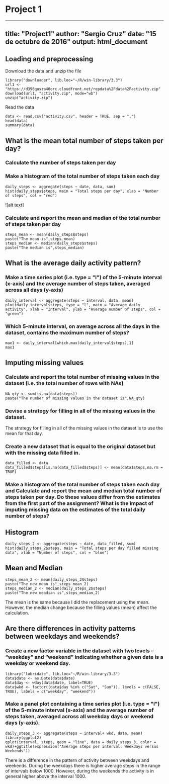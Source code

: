 # Project 1
---
title: "Project1"
author: "Sergio Cruz"
date: "15 de octubre de 2016"
output: html_document
---

## Loading and preprocessing

Download the data and unzip the file

```{r}
library("downloader", lib.loc="~/R/win-library/3.3")
url1 <-"https://d396qusza40orc.cloudfront.net/repdata%2Fdata%2Factivity.zip"
download(url1, "activity.zip", mode="wb")
unzip("activity.zip")
```

Read the data

```{r, echo=TRUE}
data <- read.csv("activity.csv", header = TRUE, sep = ",")
head(data)
summary(data)
```

## What is the mean total number of steps taken per day?

### Calculate the number of steps taken per day
### Make a histogram of the total number of steps taken each day

```{r , echo=TRUE}
daily_steps <- aggregate(steps ~ date, data, sum)
hist(daily_steps$steps, main = "Total steps per day", xlab = "Number of steps", col = "red")
```
![alt text] 

### Calculate and report the mean and median of the total number of steps taken per day

```{r , echo=TRUE}
steps_mean <- mean(daily_steps$steps)
paste("The mean is",steps_mean)
steps_median <- median(daily_steps$steps)
paste("The median is",steps_median)
```

## What is the average daily activity pattern?

### Make a time series plot (i.e. type = "l") of the 5-minute interval (x-axis) and the average number of steps taken, averaged across all days (y-axis)

```{r , echo=TRUE}
daily_interval <- aggregate(steps ~ interval, data, mean)
plot(daily_interval$steps, type = "l", main = "Average daily activity", xlab = "Interval", ylab = "Average number of steps", col = "green")
```


### Which 5-minute interval, on average across all the days in the dataset, contains the maximum number of steps?

```{r , echo=TRUE}
max1 <- daily_interval[which.max(daily_interval$steps),1]
max1
```


## Imputing missing values

### Calculate and report the total number of missing values in the dataset (i.e. the total number of rows with NAs)

```{r , echo=TRUE}
NA_qty <- sum(is.na(data$steps))
paste("The number of missing values in the dataset is",NA_qty)
```


### Devise a strategy for filling in all of the missing values in the dataset.

The strategy for filling in all of the missing values in the dataset is to use the mean for that day.

### Create a new dataset that is equal to the original dataset but with the missing data filled in.

```{r , echo=TRUE}
data_filled <- data
data_filled$steps[is.na(data_filled$steps)] <- mean(data$steps,na.rm = TRUE)
```


### Make a histogram of the total number of steps taken each day and Calculate and report the mean and median total number of steps taken per day. Do these values differ from the estimates from the first part of the assignment? What is the impact of imputing missing data on the estimates of the total daily number of steps?

## Histogram
```{r , echo=TRUE}
daily_steps_2 <- aggregate(steps ~ date, data_filled, sum)
hist(daily_steps_2$steps, main = "Total steps per day filled missing data", xlab = "Number of steps", col = "blue")
```

## Mean and Median
```{r , echo=TRUE}
steps_mean_2 <- mean(daily_steps_2$steps)
paste("The new mean is",steps_mean_2)
steps_median_2 <- median(daily_steps_2$steps)
paste("The new meadian is",steps_median_2)
```

The mean is the same because I did the replacement using the mean. However, the median change because the filling values (mean) affect the calculation.


## Are there differences in activity patterns between weekdays and weekends?

###  Create a new factor variable in the dataset with two levels – “weekday” and “weekend” indicating whether a given date is a weekday or weekend day.

```{r , echo=TRUE}
library("lubridate", lib.loc="~/R/win-library/3.3")
data$date <- as.Date(data$date)
data$day <- wday(data$date, label=TRUE)
data$wkd <- factor((data$day %in% c("Sat", "Sun")), levels = c(FALSE, TRUE), labels = c("weekday", "weekend"))
```


### Make a panel plot containing a time series plot (i.e. type = "l") of the 5-minute interval (x-axis) and the average number of steps taken, averaged across all weekday days or weekend days (y-axis).


```{r , echo=TRUE}
daily_steps_3 <- aggregate(steps ~ interval+ wkd, data, mean)
library(ggplot2)
qplot(interval, steps, geom = "line", data = daily_steps_3, color = wkd)+ggtitle(expression("Average steps per interval: Weekdays versus Weekends"))
```

There is a difference in the pattern of activity between weekdays and weekends. During the weekdays there is higher average steps in the range of intervals below 1000. However, during the weekends the activity is in general higher above the interval 1000.
